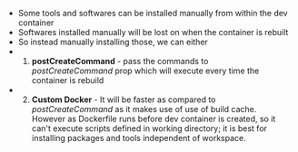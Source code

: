 - Some tools and softwares can be installed manually from within the dev container
- Softwares installed manually will be lost on when the container is rebuilt
- So instead manually installing those, we can either
- 1. **postCreateCommand** - pass the commands to *postCreateCommand* prop which will execute every time the container is rebuild
- 2. **Custom Docker** - It will be faster as compared to *postCreateCommand* as it makes use of use of build cache. However as Dockerfile runs before dev container is created, so it can't execute scripts defined in working directory; it is best for installing packages and tools independent of workspace.